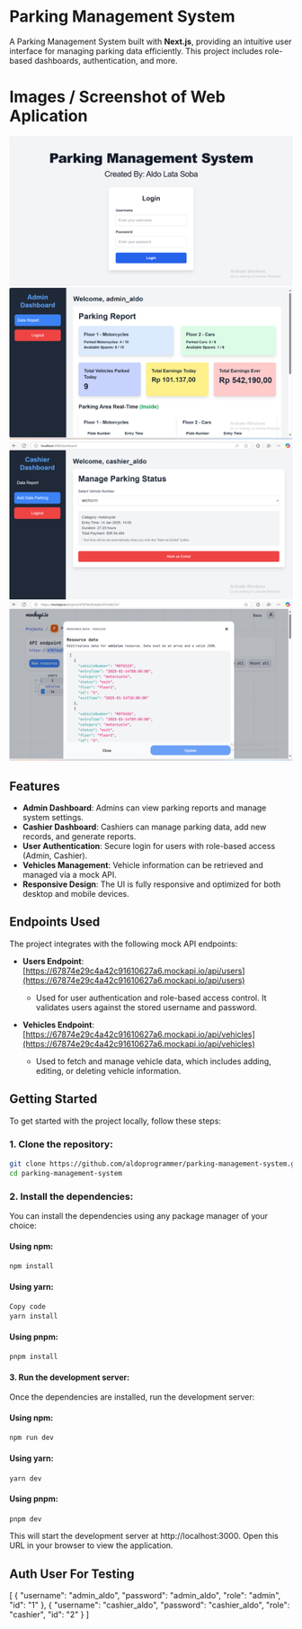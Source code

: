 # Parking Management System

A Parking Management System built with **Next.js**, providing an intuitive user interface for managing parking data efficiently. This project includes role-based dashboards, authentication, and more.

# Images / Screenshot of Web Aplication
![alt text](image.png)
![alt text](image-1.png)
![alt text](image-2.png)
![alt text](image-3.png)
## Features

- **Admin Dashboard**: Admins can view parking reports and manage system settings.
- **Cashier Dashboard**: Cashiers can manage parking data, add new records, and generate reports.
- **User Authentication**: Secure login for users with role-based access (Admin, Cashier).
- **Vehicles Management**: Vehicle information can be retrieved and managed via a mock API.
- **Responsive Design**: The UI is fully responsive and optimized for both desktop and mobile devices.

## Endpoints Used

The project integrates with the following mock API endpoints:

- **Users Endpoint**: [https://67874e29c4a42c91610627a6.mockapi.io/api/users](https://67874e29c4a42c91610627a6.mockapi.io/api/users)
  - Used for user authentication and role-based access control. It validates users against the stored username and password.
  
- **Vehicles Endpoint**: [https://67874e29c4a42c91610627a6.mockapi.io/api/vehicles](https://67874e29c4a42c91610627a6.mockapi.io/api/vehicles)
  - Used to fetch and manage vehicle data, which includes adding, editing, or deleting vehicle information.

## Getting Started

To get started with the project locally, follow these steps:

### 1. Clone the repository:

```bash
git clone https://github.com/aldoprogrammer/parking-management-system.git
cd parking-management-system
```

### 2. Install the dependencies:
You can install the dependencies using any package manager of your choice:

#### Using npm:
```bash
npm install
```

#### Using yarn:
```bash
Copy code
yarn install
```

#### Using pnpm:
````bash
pnpm install
````


#### 3. Run the development server:
Once the dependencies are installed, run the development server:

#### Using npm:
````bash
npm run dev
````
#### Using yarn:
````bash
yarn dev
````

#### Using pnpm:
````bash
pnpm dev
````

This will start the development server at http://localhost:3000. Open this URL in your browser to view the application.

## Auth User For Testing
 [
    {
        "username": "admin_aldo",
        "password": "admin_aldo",
        "role": "admin",
        "id": "1"
    },
    {
        "username": "cashier_aldo",
        "password": "cashier_aldo",
        "role": "cashier",
        "id": "2"
    }
]